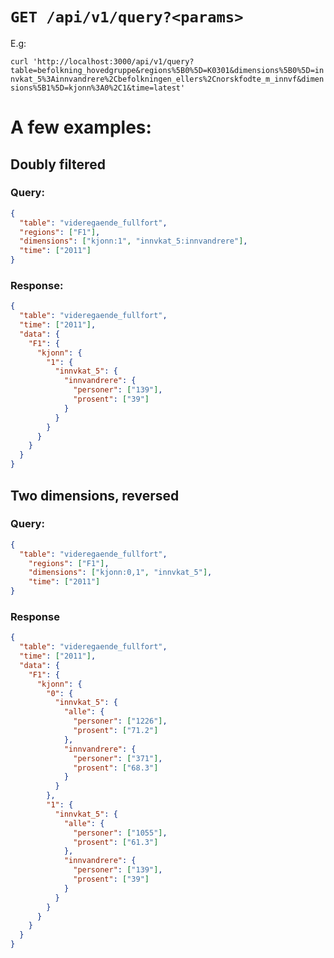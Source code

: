 
# `GET /api/v1/query?<params>`

E.g: 

`curl 'http://localhost:3000/api/v1/query?table=befolkning_hovedgruppe&regions%5B0%5D=K0301&dimensions%5B0%5D=innvkat_5%3Ainnvandrere%2Cbefolkningen_ellers%2Cnorskfodte_m_innvf&dimensions%5B1%5D=kjonn%3A0%2C1&time=latest'`

# A few examples:

## Doubly filtered

### Query:
```json
{
  "table": "videregaende_fullfort",
  "regions": ["F1"],
  "dimensions": ["kjonn:1", "innvkat_5:innvandrere"],
  "time": ["2011"]
}
```

### Response:
```json
{
  "table": "videregaende_fullfort",
  "time": ["2011"],
  "data": {
    "F1": {
      "kjonn": {
        "1": {
          "innvkat_5": {
            "innvandrere": {
              "personer": ["139"],
              "prosent": ["39"]
            }
          }
        }
      }
    }
  }
}
```


## Two dimensions, reversed

### Query:
```json
{
  "table": "videregaende_fullfort",
    "regions": ["F1"],
    "dimensions": ["kjonn:0,1", "innvkat_5"],
    "time": ["2011"]
}
```
### Response
```json
{
  "table": "videregaende_fullfort",
  "time": ["2011"],
  "data": {
    "F1": {
      "kjonn": {
        "0": {
          "innvkat_5": {
            "alle": {
              "personer": ["1226"],
              "prosent": ["71.2"]
            },
            "innvandrere": {
              "personer": ["371"],
              "prosent": ["68.3"]
            }
          }
        },
        "1": {
          "innvkat_5": {
            "alle": {
              "personer": ["1055"],
              "prosent": ["61.3"]
            },
            "innvandrere": {
              "personer": ["139"],
              "prosent": ["39"]
            }
          }
        }
      }
    }
  }
}
```
